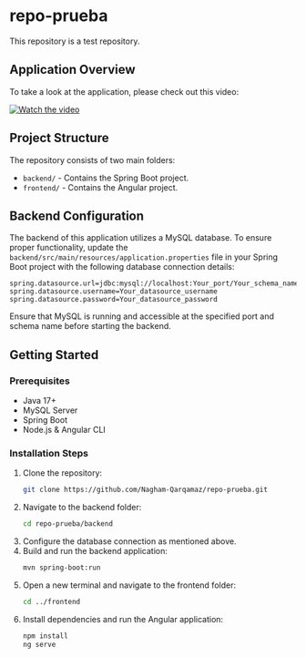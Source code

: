 # repo-prueba

This repository is a test repository.

## Application Overview

To take a look at the application, please check out this video:

[![Watch the video](https://img.youtube.com/vi/3_p-boncOEs/maxresdefault.jpg)](https://www.youtube.com/watch?v=3_p-boncOEs&ab_channel=NaghamQarqamaz)

## Project Structure

The repository consists of two main folders:
- `backend/` - Contains the Spring Boot project.
- `frontend/` - Contains the Angular project.

## Backend Configuration

The backend of this application utilizes a MySQL database. To ensure proper functionality, update the `backend/src/main/resources/application.properties` file in your Spring Boot project with the following database connection details:

```properties
spring.datasource.url=jdbc:mysql://localhost:Your_port/Your_schema_name
spring.datasource.username=Your_datasource_username
spring.datasource.password=Your_datasource_password
```

Ensure that MySQL is running and accessible at the specified port and schema name before starting the backend.

## Getting Started

### Prerequisites
- Java 17+
- MySQL Server
- Spring Boot
- Node.js & Angular CLI

### Installation Steps
1. Clone the repository:
   ```sh
   git clone https://github.com/Nagham-Qarqamaz/repo-prueba.git
   ```
2. Navigate to the backend folder:
   ```sh
   cd repo-prueba/backend
   ```
3. Configure the database connection as mentioned above.
4. Build and run the backend application:
   ```sh
   mvn spring-boot:run
   ```
5. Open a new terminal and navigate to the frontend folder:
   ```sh
   cd ../frontend
   ```
6. Install dependencies and run the Angular application:
   ```sh
   npm install
   ng serve
   ```
